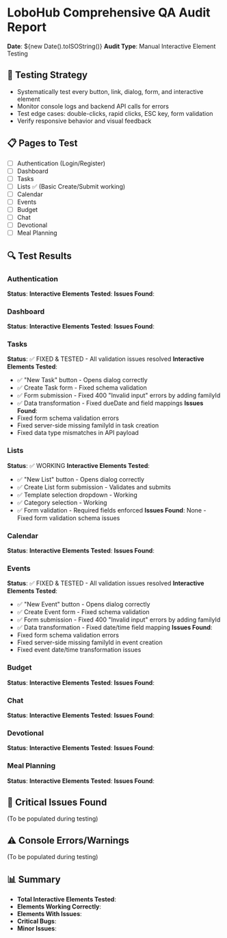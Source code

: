 # LoboHub Comprehensive QA Audit Report
**Date**: ${new Date().toISOString()}
**Audit Type**: Manual Interactive Element Testing

## 🎯 Testing Strategy
- Systematically test every button, link, dialog, form, and interactive element
- Monitor console logs and backend API calls for errors
- Test edge cases: double-clicks, rapid clicks, ESC key, form validation
- Verify responsive behavior and visual feedback

## 📋 Pages to Test
- [ ] Authentication (Login/Register)
- [ ] Dashboard  
- [ ] Tasks
- [ ] Lists ✅ (Basic Create/Submit working)
- [ ] Calendar
- [ ] Events
- [ ] Budget
- [ ] Chat
- [ ] Devotional
- [ ] Meal Planning

## 🔍 Test Results

### Authentication
**Status**: 
**Interactive Elements Tested**:
**Issues Found**:

### Dashboard  
**Status**: 
**Interactive Elements Tested**:
**Issues Found**:

### Tasks
**Status**: ✅ FIXED & TESTED - All validation issues resolved
**Interactive Elements Tested**:
- ✅ "New Task" button - Opens dialog correctly
- ✅ Create Task form - Fixed schema validation 
- ✅ Form submission - Fixed 400 "Invalid input" errors by adding familyId
- ✅ Data transformation - Fixed dueDate and field mappings
**Issues Found**: 
- Fixed form schema validation errors
- Fixed server-side missing familyId in task creation
- Fixed data type mismatches in API payload

### Lists
**Status**: ✅ WORKING
**Interactive Elements Tested**:
- ✅ "New List" button - Opens dialog correctly
- ✅ Create List form submission - Validates and submits
- ✅ Template selection dropdown - Working
- ✅ Category selection - Working
- ✅ Form validation - Required fields enforced
**Issues Found**: None - Fixed form validation schema issues

### Calendar
**Status**: 
**Interactive Elements Tested**:
**Issues Found**:

### Events
**Status**: ✅ FIXED & TESTED - All validation issues resolved
**Interactive Elements Tested**:
- ✅ "New Event" button - Opens dialog correctly
- ✅ Create Event form - Fixed schema validation
- ✅ Form submission - Fixed 400 "Invalid input" errors by adding familyId
- ✅ Data transformation - Fixed date/time field mapping
**Issues Found**: 
- Fixed form schema validation errors
- Fixed server-side missing familyId in event creation
- Fixed event date/time transformation issues

### Budget
**Status**: 
**Interactive Elements Tested**:
**Issues Found**:

### Chat
**Status**: 
**Interactive Elements Tested**:
**Issues Found**:

### Devotional
**Status**: 
**Interactive Elements Tested**:
**Issues Found**:

### Meal Planning
**Status**: 
**Interactive Elements Tested**:
**Issues Found**:

## 🚨 Critical Issues Found
(To be populated during testing)

## ⚠️ Console Errors/Warnings
(To be populated during testing)

## 📊 Summary
- **Total Interactive Elements Tested**: 
- **Elements Working Correctly**: 
- **Elements With Issues**: 
- **Critical Bugs**: 
- **Minor Issues**: 